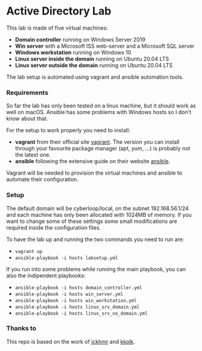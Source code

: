 # Active Directory Lab

This lab is made of five virtual machines:
- **Domain controller** running on Windows Server 2019
- **Win server** with a Microsoft ISS web-server and a Microsoft SQL server
- **Windows workstation** running on Windows 10
- **Linux server inside the domain** running on Ubuntu 20.04 LTS
- **Linux server outside the domain** running on Ubuntu 20.04 LTS

The lab setup is automated using vagrant and ansible automation tools.

### Requirements

So far the lab has only been tested on a linux machine, but it should work as well on macOS. Ansible has some problems with Windows hosts so I don't know about that.

For the setup to work properly you need to install:
- **vagrant** from their official site [vagrant](https://www.vagrantup.com/). The version you can install through your favourite package manager (apt, yum, ...) is probably not the latest one.
- **ansible** following the extensive guide on their website [ansible](https://docs.ansible.com/ansible/latest/installation_guide/intro_installation.html).

Vagrant will be needed to provision the virtual machines and ansible to automate their configuration.

### Setup

The default domain will be cyberloop/local, on the subnet 192.168.56.1/24 and each machine has only been allocated with 1024MB of memory. If you want to change some of these settings some small modifications are required inside the configuration files.

To have the lab up and running the two commands you need to run are:
- `vagrant up`
- `ansible-playbook -i hosts labsetup.yml`

If you run into some problems while running the main playbook, you can also the indipendent playbooks:
- `ansible-playbook -i hosts domain_controller.yml`
- `ansible-playbook -i hosts win_server.yml`
- `ansible-playbook -i hosts win_workstation.yml`
- `ansible-playbook -i hosts linux_srv_domain.yml`
- `ansible-playbook -i hosts linux_srv_no_domain.yml`


### Thanks to

This repo is based on the work of [jckhmr](https://github.com/jckhmr/adlab) and [kkolk](https://github.com/kkolk/mssql).